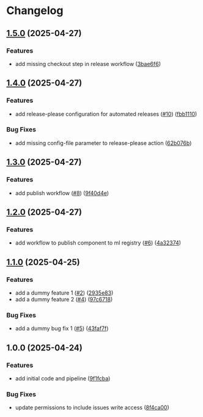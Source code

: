 # Changelog

## [1.5.0](https://github.com/kamimanzoor/azureml-demo-component/compare/v1.4.0...v1.5.0) (2025-04-27)


### Features

* add missing checkout step in release workflow ([3bae6f6](https://github.com/kamimanzoor/azureml-demo-component/commit/3bae6f647b7b4d39d4e29b6288080f3e4bcdf574))

## [1.4.0](https://github.com/kamimanzoor/azureml-demo-component/compare/v1.3.0...v1.4.0) (2025-04-27)


### Features

* add release-please configuration for automated releases ([#10](https://github.com/kamimanzoor/azureml-demo-component/issues/10)) ([fbb1110](https://github.com/kamimanzoor/azureml-demo-component/commit/fbb111090d8992ae8a0a27cee9d40fd92dc69db6))


### Bug Fixes

* add missing config-file parameter to release-please action ([62b076b](https://github.com/kamimanzoor/azureml-demo-component/commit/62b076b17f74806268b7ec0401dc8b1a02a1e15a))

## [1.3.0](https://github.com/kamimanzoor/azureml-demo-component/compare/v1.2.0...v1.3.0) (2025-04-27)


### Features

* add publish workflow ([#8](https://github.com/kamimanzoor/azureml-demo-component/issues/8)) ([9f40d4e](https://github.com/kamimanzoor/azureml-demo-component/commit/9f40d4e15678de8c79644f31a35a32f940721737))

## [1.2.0](https://github.com/kamimanzoor/azureml-demo-component/compare/v1.1.0...v1.2.0) (2025-04-27)


### Features

* add workflow to publish component to ml registry ([#6](https://github.com/kamimanzoor/azureml-demo-component/issues/6)) ([4a32374](https://github.com/kamimanzoor/azureml-demo-component/commit/4a32374d7a2ab161504f055031466f3491c3bd12))

## [1.1.0](https://github.com/kamimanzoor/azureml-demo-component/compare/v1.0.0...v1.1.0) (2025-04-25)


### Features

* add a dummy feature 1 ([#2](https://github.com/kamimanzoor/azureml-demo-component/issues/2)) ([2935e83](https://github.com/kamimanzoor/azureml-demo-component/commit/2935e83bb0347ccd4519a78718a00b37f87ce36c))
* add a dummy feature 2 ([#4](https://github.com/kamimanzoor/azureml-demo-component/issues/4)) ([97c6718](https://github.com/kamimanzoor/azureml-demo-component/commit/97c67184187050b13521ba4a831a2459fe10498e))


### Bug Fixes

* add a dummy bug fix 1 ([#5](https://github.com/kamimanzoor/azureml-demo-component/issues/5)) ([43faf7f](https://github.com/kamimanzoor/azureml-demo-component/commit/43faf7fc5db382d1732c8b0dae68b9104c39c42c))

## 1.0.0 (2025-04-24)


### Features

* add initial code and pipeline ([9f1fcba](https://github.com/kamimanzoor/azureml-demo-component/commit/9f1fcba173d0060363189ddd3c55eca6b98e71cd))


### Bug Fixes

* update permissions to include issues write access ([8f4ca00](https://github.com/kamimanzoor/azureml-demo-component/commit/8f4ca008f3e2a055cd8dbdabc9bf1394d483acc3))
